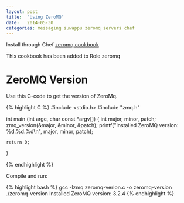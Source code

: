 ```yaml
---
layout: post
title:  "Using ZeroMQ"
date:   2014-05-30
categories: messaging suwappu zeromq servers chef
---
```



Install through Chef [zeromq cookbook](https://github.com/plu/zeromq-cookbook)

This cookbook has been added to Role zeromq


ZeroMQ Version
==============

Use this C-code to get the version of ZeroMq.

  {% highlight C %}
  #include <stdio.h>
  #include "zmq.h"

  int main (int argc, char const *argv[]) {
    int major, minor, patch;
    zmq_version(&major, &minor, &patch);
    printf("Installed ZeroMQ version: %d.%d.%d\n", major, minor, patch);

    return 0;
  }

  {% endhighlight %}


Compile and run:

  {% highlight bash %}
  gcc -lzmq zeromq-verion.c -o zeromq-version
  ./zeromq-version
  Installed ZeroMQ version: 3.2.4
  {% endhighlight %}
